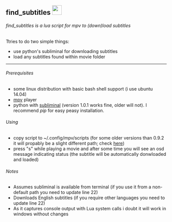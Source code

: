 ## find_subtitles <img src="https://cloud.githubusercontent.com/assets/8236909/9288343/8b64fb36-434a-11e5-980c-bd2cf67cb0a2.jpg" width="30">
###### find_subtitles is a lua script for mpv to (down)load subtitles
Ttries to do two simple things:
* use python's subliminal for downloading subtitles
* load any subtitles found within movie folder

------
###### Prerequisites
* some linux distribution with basic bash shell support (i use ubuntu 14.04)
* [mpv](http://mpv.io) player
* python with [subliminal](https://github.com/Diaoul/subliminal) (version 1.0.1 works fine, older will not). I recommend *pip* for easy peasy installation.

###### Using
* copy script to ~/.config/mpv/scripts (for some older versions than 0.9.2 it will propably be a slight different path; check [here](http://mpv.io/manual/master/#files))
* press "s" while playing a movie and after some time you will see an osd message indicating status (the subtitle will be automatically donwloaded and loaded)

###### Notes
* Assumes subliminal is available from terminal (if you use it from a non-default path you need to update line 22)
* Downloads English subtitles (if you require other languages you need to update line 22)
* As it captures console output with Lua system calls i doubt it will work in windows without changes

